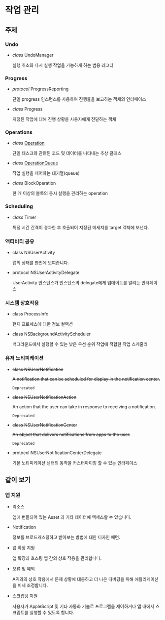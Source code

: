 # 작업 관리

## 주제

### Undo

* _class_ UndoManager

  실행 취소와 다시 실행 작업을 가능하게 하는 범용 레코더

### Progress

* _protocol_ ProgressReporting

  단일 progress 인스턴스를 사용하여 진행률을 보고하는 객체의 인터페이스

* _class_ Progress

  지정된 작업에 대해 진행 상황을 사용자에게 전달하는 객체

### Operations

* _class_ [Operation](operation.md)

  단일 태스크와 관련된 코드 및 데이터를 나타내는 추상 클래스

* _class_ [OperationQueue](operationqueue.md)

  작업 실행을 제어하는 대기열\(queue\)

* _class_ BlockOperation

  한 개 이상의 블록의 동시 실행을 관리하는 operation

### Scheduling

* _class_ Timer

  특정 시간 간격이 경과한 후 호출되어 지정된 메세지를 target 객체에 보낸다.

### 액티비티 공유

* class NSUserActivity

  앱의 상태를 한번에 보여줍니다.

* protocol NSUserActivityDelegate

  UserActivity 인스턴스가 인스턴스의 delegate에게 업데이트를 알리는 인터페이스

### 시스템 상호작용

* class ProcessInfo

  현재 프로세스에 대한 정보 컬렉션

* class NSBackgroundActivityScheduler

  백그라운드에서 실행할 수 있는 낮은 우선 순위 작업에 적합한 작업 스케줄러

### 유저 노티피케이션

* ~~class NSUserNotification~~

  ~~A notification that can be scheduled for display in the notification center.~~

  `Deprecated`

* ~~class NSUserNotificationAction~~

  ~~An action that the user can take in response to receiving a notification.~~

  `Deprecated`

* ~~class NSUserNotificationCenter~~

  ~~An object that delivers notifications from apps to the user.~~

  `Deprecated`

* protocol NSUserNotificationCenterDelegate

  기본 노티피케이션 센터의 동작을 커스터마이징 할 수 있는 인터페이스

## 같이 보기

### 앱 지원

* 리소스

  앱에 번들되어 있는 Asset 과 기타 데이터에 액세스할 수 있습니다.

* Notification

  정보를 브로드캐스팅하고 받아보는 방법에 대한 디자인 패턴.

* 앱 확장 지원

  앱 확장과 호스팅 앱 간의 상호 작용을 관리합니다.

* 오류 및 예외

  API와의 상호 작용에서 문제 상황에 대응하고 더 나은 디버깅을 위해 애플리케이션을 미세 조정합니다.

* 스크립팅 지원

  사용자가 AppleScript 및 기타 자동화 기술로 프로그램을 제어하거나 앱 내에서 스크립트를 실행할 수 있도록 합니다.

